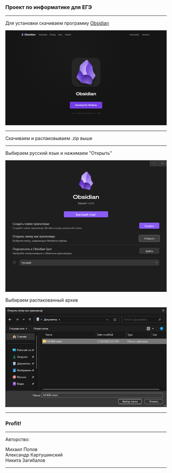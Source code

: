 ### Проект по информатике для ЕГЭ
***
Для установки скачиваем программу [Obsidian](https://Obsidian.md "Obsidian")


![Obsidian](https://github.com/archi0001/Inf/blob/main/Файлы/Снимок%20экрана%202023-11-28%20в%2020.45.06%20(2).png)

***

Скачиваем и распаковываем .zip выше

***

Выбираем русский язык и нажимаем "Открыть"


![Choose vault](https://github.com/archi0001/Inf/blob/main/Файлы/image%20(5).png)

Выбираем распакованный архив


![Choose zip](https://github.com/archi0001/Inf/blob/main/Файлы/image%20(6).png)
***
### Profit!

***
Авторство:

Михаил Попов  
Александр Картушинский  
Никита Загибалов  
***